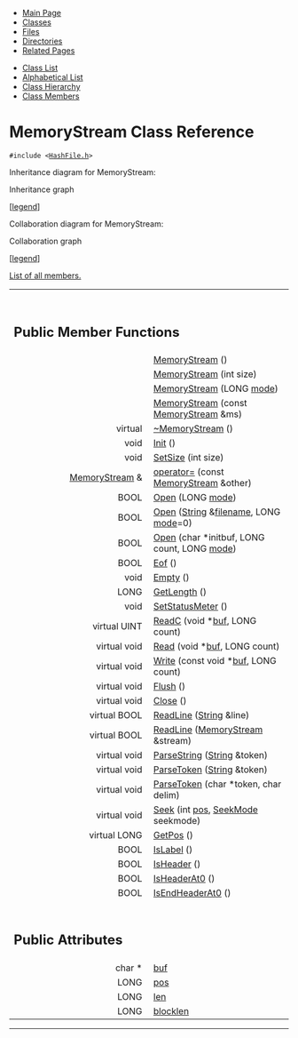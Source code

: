 <div class="tabs">

- [Main Page](index.md)
- <span id="current">[Classes](annotated.md)</span>
- [Files](files.md)
- [Directories](dirs.md)
- [Related Pages](pages.md)

</div>

<div class="tabs">

- [Class List](annotated.md)
- [Alphabetical List](classes.md)
- [Class Hierarchy](hierarchy.md)
- [Class Members](functions.md)

</div>

# MemoryStream Class Reference

`#include <`<a href="HashFile_8h-source.md" class="el"><code>HashFile.h</code></a>`>`

Inheritance diagram for MemoryStream:

<span class="image placeholder" original-image-src="classMemoryStream__inherit__graph.gif" original-image-title="" border="0" usemap="#MemoryStream__inherit__map">Inheritance graph</span>

\[[legend](graph_legend.md)\]

Collaboration diagram for MemoryStream:

<span class="image placeholder" original-image-src="classMemoryStream__coll__graph.gif" original-image-title="" border="0" usemap="#MemoryStream__coll__map">Collaboration graph</span>

\[[legend](graph_legend.md)\]

[List of all members.](classMemoryStream-members.md)

<table data-border="0" data-cellpadding="0" data-cellspacing="0">
<colgroup>
<col style="width: 50%" />
<col style="width: 50%" />
</colgroup>
<tbody>
<tr>
<td></td>
<td></td>
</tr>
<tr>
<td colspan="2"><br />
&#10;<h2 id="public-member-functions">Public Member Functions</h2></td>
</tr>
<tr>
<td class="memItemLeft" style="text-align: right;" data-nowrap="" data-valign="top"> </td>
<td class="memItemRight" data-valign="bottom"><a href="classMemoryStream.md#809fdb57529cb7f8b55cad591d90dc3b" class="el">MemoryStream</a> ()</td>
</tr>
<tr>
<td class="memItemLeft" style="text-align: right;" data-nowrap="" data-valign="top"> </td>
<td class="memItemRight" data-valign="bottom"><a href="classMemoryStream.md#f19ac16000bdc06eda627b26c4ea54e1" class="el">MemoryStream</a> (int size)</td>
</tr>
<tr>
<td class="memItemLeft" style="text-align: right;" data-nowrap="" data-valign="top"> </td>
<td class="memItemRight" data-valign="bottom"><a href="classMemoryStream.md#7af079cd4a2459493679be192e66ff0f" class="el">MemoryStream</a> (LONG <a href="classHashStream.md#15d61712450a686a7f365adf4fef581f" class="el">mode</a>)</td>
</tr>
<tr>
<td class="memItemLeft" style="text-align: right;" data-nowrap="" data-valign="top"> </td>
<td class="memItemRight" data-valign="bottom"><a href="classMemoryStream.md#99afda8b3ee6e36d7fca6936839f6566" class="el">MemoryStream</a> (const <a href="classMemoryStream.md" class="el">MemoryStream</a> &amp;ms)</td>
</tr>
<tr>
<td class="memItemLeft" style="text-align: right;" data-nowrap="" data-valign="top">virtual </td>
<td class="memItemRight" data-valign="bottom"><a href="classMemoryStream.md#ae2c720f5891216e52d16a114dc7ee87" class="el">~MemoryStream</a> ()</td>
</tr>
<tr>
<td class="memItemLeft" style="text-align: right;" data-nowrap="" data-valign="top">void </td>
<td class="memItemRight" data-valign="bottom"><a href="classMemoryStream.md#99712cfce3529b5479ca47ea92742879" class="el">Init</a> ()</td>
</tr>
<tr>
<td class="memItemLeft" style="text-align: right;" data-nowrap="" data-valign="top">void </td>
<td class="memItemRight" data-valign="bottom"><a href="classMemoryStream.md#b63607db495a8777691df371f2a30962" class="el">SetSize</a> (int size)</td>
</tr>
<tr>
<td class="memItemLeft" style="text-align: right;" data-nowrap="" data-valign="top"><a href="classMemoryStream.md" class="el">MemoryStream</a> &amp; </td>
<td class="memItemRight" data-valign="bottom"><a href="classMemoryStream.md#14b72dc04f121f323b39a64bee7e84b7" class="el">operator=</a> (const <a href="classMemoryStream.md" class="el">MemoryStream</a> &amp;other)</td>
</tr>
<tr>
<td class="memItemLeft" style="text-align: right;" data-nowrap="" data-valign="top">BOOL </td>
<td class="memItemRight" data-valign="bottom"><a href="classMemoryStream.md#09395eba28b4e87202d246617fbcab5b" class="el">Open</a> (LONG <a href="classHashStream.md#15d61712450a686a7f365adf4fef581f" class="el">mode</a>)</td>
</tr>
<tr>
<td class="memItemLeft" style="text-align: right;" data-nowrap="" data-valign="top">BOOL </td>
<td class="memItemRight" data-valign="bottom"><a href="classMemoryStream.md#9ad16508f2d39de33797079f1073fdcc" class="el">Open</a> (<a href="classString.md" class="el">String</a> &amp;<a href="classHashStream.md#435ed7e9f07f740abf511a62c00eef6e" class="el">filename</a>, LONG <a href="classHashStream.md#15d61712450a686a7f365adf4fef581f" class="el">mode</a>=0)</td>
</tr>
<tr>
<td class="memItemLeft" style="text-align: right;" data-nowrap="" data-valign="top">BOOL </td>
<td class="memItemRight" data-valign="bottom"><a href="classMemoryStream.md#91efc67a605bc7a17a3f84dc9b715ffd" class="el">Open</a> (char *initbuf, LONG count, LONG <a href="classHashStream.md#15d61712450a686a7f365adf4fef581f" class="el">mode</a>)</td>
</tr>
<tr>
<td class="memItemLeft" style="text-align: right;" data-nowrap="" data-valign="top">BOOL </td>
<td class="memItemRight" data-valign="bottom"><a href="classMemoryStream.md#bc97709a8940b98bdc86badffdb5e9da" class="el">Eof</a> ()</td>
</tr>
<tr>
<td class="memItemLeft" style="text-align: right;" data-nowrap="" data-valign="top">void </td>
<td class="memItemRight" data-valign="bottom"><a href="classMemoryStream.md#ae22276c7490efee40cd72529c7a83b3" class="el">Empty</a> ()</td>
</tr>
<tr>
<td class="memItemLeft" style="text-align: right;" data-nowrap="" data-valign="top">LONG </td>
<td class="memItemRight" data-valign="bottom"><a href="classMemoryStream.md#0670dbd645d0e24b7f8f78d5c15d6aca" class="el">GetLength</a> ()</td>
</tr>
<tr>
<td class="memItemLeft" style="text-align: right;" data-nowrap="" data-valign="top">void </td>
<td class="memItemRight" data-valign="bottom"><a href="classMemoryStream.md#915bc4ac9bfb31e446e333eda6f3f873" class="el">SetStatusMeter</a> ()</td>
</tr>
<tr>
<td class="memItemLeft" style="text-align: right;" data-nowrap="" data-valign="top">virtual UINT </td>
<td class="memItemRight" data-valign="bottom"><a href="classMemoryStream.md#fde77f23fe7b2aff9b4bbff7886cd45b" class="el">ReadC</a> (void *<a href="classMemoryStream.md#cb7e52b21171fb9a53b498202607f0bd" class="el">buf</a>, LONG count)</td>
</tr>
<tr>
<td class="memItemLeft" style="text-align: right;" data-nowrap="" data-valign="top">virtual void </td>
<td class="memItemRight" data-valign="bottom"><a href="classMemoryStream.md#50b8cc23ca1673bb26d626a2c394f342" class="el">Read</a> (void *<a href="classMemoryStream.md#cb7e52b21171fb9a53b498202607f0bd" class="el">buf</a>, LONG count)</td>
</tr>
<tr>
<td class="memItemLeft" style="text-align: right;" data-nowrap="" data-valign="top">virtual void </td>
<td class="memItemRight" data-valign="bottom"><a href="classMemoryStream.md#2a21ad14c1f9061e86f3488908c097f4" class="el">Write</a> (const void *<a href="classMemoryStream.md#cb7e52b21171fb9a53b498202607f0bd" class="el">buf</a>, LONG count)</td>
</tr>
<tr>
<td class="memItemLeft" style="text-align: right;" data-nowrap="" data-valign="top">virtual void </td>
<td class="memItemRight" data-valign="bottom"><a href="classMemoryStream.md#5731576369d5ec612f670909a11ff1f9" class="el">Flush</a> ()</td>
</tr>
<tr>
<td class="memItemLeft" style="text-align: right;" data-nowrap="" data-valign="top">virtual void </td>
<td class="memItemRight" data-valign="bottom"><a href="classMemoryStream.md#4e063d9e8233e6a30cc01cbb65795797" class="el">Close</a> ()</td>
</tr>
<tr>
<td class="memItemLeft" style="text-align: right;" data-nowrap="" data-valign="top">virtual BOOL </td>
<td class="memItemRight" data-valign="bottom"><a href="classMemoryStream.md#3985cde3ac5a2f0b11bfabd47c3fc3b2" class="el">ReadLine</a> (<a href="classString.md" class="el">String</a> &amp;line)</td>
</tr>
<tr>
<td class="memItemLeft" style="text-align: right;" data-nowrap="" data-valign="top">virtual BOOL </td>
<td class="memItemRight" data-valign="bottom"><a href="classMemoryStream.md#a55de19009057e7dd54f3a8954878f6a" class="el">ReadLine</a> (<a href="classMemoryStream.md" class="el">MemoryStream</a> &amp;stream)</td>
</tr>
<tr>
<td class="memItemLeft" style="text-align: right;" data-nowrap="" data-valign="top">virtual void </td>
<td class="memItemRight" data-valign="bottom"><a href="classMemoryStream.md#1954df99f12b88ac8edbab26c3964df9" class="el">ParseString</a> (<a href="classString.md" class="el">String</a> &amp;token)</td>
</tr>
<tr>
<td class="memItemLeft" style="text-align: right;" data-nowrap="" data-valign="top">virtual void </td>
<td class="memItemRight" data-valign="bottom"><a href="classMemoryStream.md#f9f639af97521979917dfaaa5604b80d" class="el">ParseToken</a> (<a href="classString.md" class="el">String</a> &amp;token)</td>
</tr>
<tr>
<td class="memItemLeft" style="text-align: right;" data-nowrap="" data-valign="top">virtual void </td>
<td class="memItemRight" data-valign="bottom"><a href="classMemoryStream.md#fdad34f7c204434802464a3ca3306d2e" class="el">ParseToken</a> (char *token, char delim)</td>
</tr>
<tr>
<td class="memItemLeft" style="text-align: right;" data-nowrap="" data-valign="top">virtual void </td>
<td class="memItemRight" data-valign="bottom"><a href="classMemoryStream.md#e2861fe5083df269f60854d79c18558d" class="el">Seek</a> (int <a href="classMemoryStream.md#5e0bdcbddccca4d66d74ba8c1cee1a68" class="el">pos</a>, <a href="classHashStream.md#a3642d2e14408dd483bffb854fd85a2c" class="el">SeekMode</a> seekmode)</td>
</tr>
<tr>
<td class="memItemLeft" style="text-align: right;" data-nowrap="" data-valign="top">virtual LONG </td>
<td class="memItemRight" data-valign="bottom"><a href="classMemoryStream.md#f94a854611b76efe8e8e66ae56577baf" class="el">GetPos</a> ()</td>
</tr>
<tr>
<td class="memItemLeft" style="text-align: right;" data-nowrap="" data-valign="top">BOOL </td>
<td class="memItemRight" data-valign="bottom"><a href="classMemoryStream.md#30512244e4403f57c456776f1f127551" class="el">IsLabel</a> ()</td>
</tr>
<tr>
<td class="memItemLeft" style="text-align: right;" data-nowrap="" data-valign="top">BOOL </td>
<td class="memItemRight" data-valign="bottom"><a href="classMemoryStream.md#4fff96ceaef69ef6ff70b1f522abcbb4" class="el">IsHeader</a> ()</td>
</tr>
<tr>
<td class="memItemLeft" style="text-align: right;" data-nowrap="" data-valign="top">BOOL </td>
<td class="memItemRight" data-valign="bottom"><a href="classMemoryStream.md#0b2aa7bffc2537ad9036f93c37a92127" class="el">IsHeaderAt0</a> ()</td>
</tr>
<tr>
<td class="memItemLeft" style="text-align: right;" data-nowrap="" data-valign="top">BOOL </td>
<td class="memItemRight" data-valign="bottom"><a href="classMemoryStream.md#0879fd2cb8a10c0314f03815a9a61341" class="el">IsEndHeaderAt0</a> ()</td>
</tr>
<tr>
<td colspan="2"><br />
&#10;<h2 id="public-attributes">Public Attributes</h2></td>
</tr>
<tr>
<td class="memItemLeft" style="text-align: right;" data-nowrap="" data-valign="top">char * </td>
<td class="memItemRight" data-valign="bottom"><a href="classMemoryStream.md#cb7e52b21171fb9a53b498202607f0bd" class="el">buf</a></td>
</tr>
<tr>
<td class="memItemLeft" style="text-align: right;" data-nowrap="" data-valign="top">LONG </td>
<td class="memItemRight" data-valign="bottom"><a href="classMemoryStream.md#5e0bdcbddccca4d66d74ba8c1cee1a68" class="el">pos</a></td>
</tr>
<tr>
<td class="memItemLeft" style="text-align: right;" data-nowrap="" data-valign="top">LONG </td>
<td class="memItemRight" data-valign="bottom"><a href="classMemoryStream.md#f5a8e923f8cd24b56b3bab32358cc58a" class="el">len</a></td>
</tr>
<tr>
<td class="memItemLeft" style="text-align: right;" data-nowrap="" data-valign="top">LONG </td>
<td class="memItemRight" data-valign="bottom"><a href="classMemoryStream.md#7a044084747fe8a52d03a7c6aaabd5fa" class="el">blocklen</a></td>
</tr>
</tbody>
</table>

------------------------------------------------------------------------

<span id="_details"></span>

